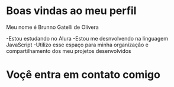 # Boas vindas ao meu perfil 

Meu nome é Brunno Gatelli de Olivera

-Estou estudando no Alura
-Estou me desnvolvendo na linguagem JavaScript
-Utilizo esse espaço para minha organizaçâo e compartilhamento dos meu projetos desenvolvidos

# Voçê entra em contato comigo
